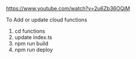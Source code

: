 https://www.youtube.com/watch?v=2u6Zb36OQjM

To Add or update cloud functions
1. cd functions
2. update index.ts
3. npm run build
4. npm run deploy
